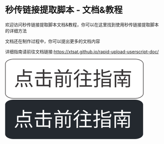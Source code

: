 # 秒传链接提取脚本 - 文档&教程

欢迎访问秒传链接提取脚本文档&教程，你可以在这里找到使用秒传链接提取脚本的详细方法

文档还在制作过程中，你可以提出更多的文档内容

详细指南请前往文档链接:<https://xtsat.github.io/rapid-upload-userscript-doc/>

[![前往指南](/docs/.vuepress/public/logo/点击前往指南.svg#gh-light-mode-only)](https://xtsat.github.io/rapid-upload-userscript-doc/#gh-light-mode-only)
[![前往指南](/docs/.vuepress/public/logo/点击前往指南%20黑.svg#gh-dark-mode-only )](https://xtsat.github.io/rapid-upload-userscript-doc/#gh-dark-mode-only)
